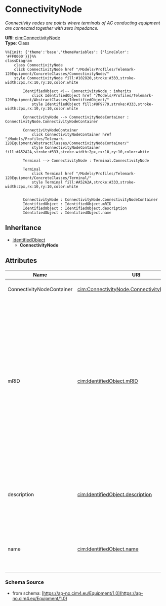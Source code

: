 # ConnectivityNode

_Connectivity nodes are points where terminals of AC conducting equipment are connected together with zero impedance._

**URI**: [cim:ConnectivityNode](https://cim.ucaiug.io/ns#ConnectivityNode)<br />
**Type**: Class

```mermaid
%%{init: {'theme':'base','themeVariables': {'lineColor': '#FF0000'}}}%%
classDiagram
    class ConnectivityNode
    click ConnectivityNode href "/Models/Profiles/Telemark-120Equipment/ConcreteClasses/ConnectivityNode/"
    style ConnectivityNode fill:#102820,stroke:#333,stroke-width:2px,rx:10,ry:10,color:white
     
        IdentifiedObject <|-- ConnectivityNode : inherits
            click IdentifiedObject href "/Models/Profiles/Telemark-120Equipment/AbstractClasses/IdentifiedObject/"
            style IdentifiedObject fill:#8F9779,stroke:#333,stroke-width:2px,rx:10,ry:10,color:white

        ConnectivityNode --> ConnectivityNodeContainer : ConnectivityNode.ConnectivityNodeContainer

        ConnectivityNodeContainer
            click ConnectivityNodeContainer href "/Models/Profiles/Telemark-120Equipment/AbstractClasses/ConnectivityNodeContainer/"
            style ConnectivityNodeContainer fill:#A52A2A,stroke:#333,stroke-width:2px,rx:10,ry:10,color:white

        Terminal --> ConnectivityNode : Terminal.ConnectivityNode

        Terminal
            click Terminal href "/Models/Profiles/Telemark-120Equipment/ConcreteClasses/Terminal/"
            style Terminal fill:#A52A2A,stroke:#333,stroke-width:2px,rx:10,ry:10,color:white


        ConnectivityNode : ConnectivityNode.ConnectivityNodeContainer
        IdentifiedObject : IdentifiedObject.mRID
        IdentifiedObject : IdentifiedObject.description
        IdentifiedObject : IdentifiedObject.name
```

## Inheritance
* [IdentifiedObject](/Models/Profiles/Telemark-120Equipment/AbstractClasses/IdentifiedObject/)
    * **ConnectivityNode**

## Attributes
| Name | URI | Cardinality and Range | Description | Inheritance |
| ---  | --- | --- | --- | --- |
| ConnectivityNodeContainer | [cim:ConnectivityNode.ConnectivityNodeContainer](https://cim.ucaiug.io/ns#ConnectivityNode.ConnectivityNodeContainer) | 0..1 ConnectivityNodeContainer | Container of this connectivity node. | direct |
| mRID | [cim:IdentifiedObject.mRID](https://cim.ucaiug.io/ns#IdentifiedObject.mRID) | 0..1 string | Master resource identifier issued by a model authority. The mRID is unique within an exchange context. Global uniqueness is easily achieved by using a UUID, as specified in RFC 4122, for the mRID. The use of UUID is strongly recommended.For CIMXML data files in RDF syntax conforming to IEC 61970-552, the mRID is mapped to rdf:ID or rdf:about attributes that identify CIM object elements. | IdentifiedObject |
| description | [cim:IdentifiedObject.description](https://cim.ucaiug.io/ns#IdentifiedObject.description) | 0..1 string | The description is a free human readable text describing or naming the object. It may be non unique and may not correlate to a naming hierarchy. | IdentifiedObject |
| name | [cim:IdentifiedObject.name](https://cim.ucaiug.io/ns#IdentifiedObject.name) | 0..1 string | The name is any free human readable and possibly non unique text naming the object. | IdentifiedObject |

### Schema Source
* from schema: [https://ap-no.cim4.eu/Equipment/1.0](https://ap-no.cim4.eu/Equipment/1.0)
